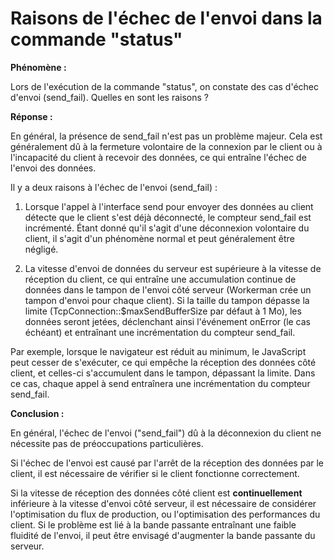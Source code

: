 # Raisons de l'échec de l'envoi dans la commande "status"

**Phénomène :**

Lors de l'exécution de la commande "status", on constate des cas d'échec d'envoi (send_fail). Quelles en sont les raisons ?

**Réponse :**

En général, la présence de send_fail n'est pas un problème majeur. Cela est généralement dû à la fermeture volontaire de la connexion par le client ou à l'incapacité du client à recevoir des données, ce qui entraîne l'échec de l'envoi des données.

Il y a deux raisons à l'échec de l'envoi (send_fail) :

1. Lorsque l'appel à l'interface send pour envoyer des données au client détecte que le client s'est déjà déconnecté, le compteur send_fail est incrémenté. Étant donné qu'il s'agit d'une déconnexion volontaire du client, il s'agit d'un phénomène normal et peut généralement être négligé.

2. La vitesse d'envoi de données du serveur est supérieure à la vitesse de réception du client, ce qui entraîne une accumulation continue de données dans le tampon de l'envoi côté serveur (Workerman crée un tampon d'envoi pour chaque client). Si la taille du tampon dépasse la limite (TcpConnection::$maxSendBufferSize par défaut à 1 Mo), les données seront jetées, déclenchant ainsi l'événement onError (le cas échéant) et entraînant une incrémentation du compteur send_fail.

Par exemple, lorsque le navigateur est réduit au minimum, le JavaScript peut cesser de s'exécuter, ce qui empêche la réception des données côté client, et celles-ci s'accumulent dans le tampon, dépassant la limite. Dans ce cas, chaque appel à send entraînera une incrémentation du compteur send_fail.

**Conclusion :**

En général, l'échec de l'envoi ("send_fail") dû à la déconnexion du client ne nécessite pas de préoccupations particulières.

Si l'échec de l'envoi est causé par l'arrêt de la réception des données par le client, il est nécessaire de vérifier si le client fonctionne correctement.

Si la vitesse de réception des données côté client est **continuellement** inférieure à la vitesse d'envoi côté serveur, il est nécessaire de considérer l'optimisation du flux de production, ou l'optimisation des performances du client. Si le problème est lié à la bande passante entraînant une faible fluidité de l'envoi, il peut être envisagé d'augmenter la bande passante du serveur.
